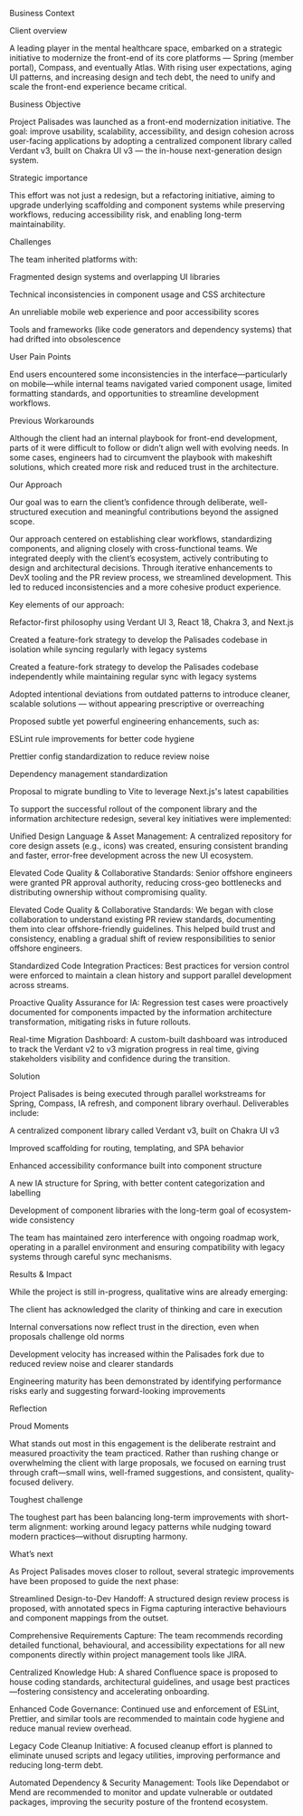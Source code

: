 Business Context 

Client overview 

A leading player in the mental healthcare space, embarked on a strategic initiative to modernize the front-end of its core platforms — Spring (member portal), Compass, and eventually Atlas. With rising user expectations, aging UI patterns, and increasing design and tech debt, the need to unify and scale the front-end experience became critical. 

Business Objective 

Project Palisades was launched as a front-end modernization initiative. The goal: improve usability, scalability, accessibility, and design cohesion across user-facing applications by adopting a centralized component library called Verdant v3, built on Chakra UI v3 — the in-house next-generation design system. 

Strategic importance 

This effort was not just a redesign, but a refactoring initiative, aiming to upgrade underlying scaffolding and component systems while preserving workflows, reducing accessibility risk, and enabling long-term maintainability. 

 

Challenges 

The team inherited platforms with: 

Fragmented design systems and overlapping UI libraries 

Technical inconsistencies in component usage and CSS architecture 

An unreliable mobile web experience and poor accessibility scores 

Tools and frameworks (like code generators and dependency systems) that had drifted into obsolescence 

User Pain Points 

End users encountered some inconsistencies in the interface—particularly on mobile—while internal teams navigated varied component usage, limited formatting standards, and opportunities to streamline development workflows. 

Previous Workarounds 

Although the client had an internal playbook for front-end development, parts of it were difficult to follow or didn’t align well with evolving needs. In some cases, engineers had to circumvent the playbook with makeshift solutions, which created more risk and reduced trust in the architecture. 

Our Approach 

Our goal was to earn the client’s confidence through deliberate, well-structured execution and meaningful contributions beyond the assigned scope. 

 

Our approach centered on establishing clear workflows, standardizing components, and aligning closely with cross-functional teams. We integrated deeply with the client’s ecosystem, actively contributing to design and architectural decisions. Through iterative enhancements to DevX tooling and the PR review process, we streamlined development. This led to reduced inconsistencies and a more cohesive product experience. 

 

Key elements of our approach: 

Refactor-first philosophy using Verdant UI 3, React 18, Chakra 3, and Next.js 

Created a feature-fork strategy to develop the Palisades codebase in isolation while syncing regularly with legacy systems 

Created a feature-fork strategy to develop the Palisades codebase  independently while maintaining regular sync with legacy systems 

Adopted intentional deviations from outdated patterns to introduce cleaner, scalable solutions — without appearing prescriptive or overreaching 

Proposed subtle yet powerful engineering enhancements, such as: 

ESLint rule improvements for better code hygiene 

Prettier config standardization to reduce review noise 

Dependency management standardization 

Proposal to migrate bundling to Vite to leverage Next.js's latest capabilities 

To support the successful rollout of the component library and the information architecture redesign, several key initiatives were implemented: 

Unified Design Language & Asset Management: A centralized repository for core design assets (e.g., icons) was created, ensuring consistent branding and faster, error-free development across the new UI ecosystem. 

Elevated Code Quality & Collaborative Standards: Senior offshore engineers were granted PR approval authority, reducing cross-geo bottlenecks and distributing ownership without compromising quality. 

Elevated Code Quality & Collaborative Standards: We began with close collaboration to understand existing PR review standards, documenting them into clear offshore-friendly guidelines. This helped build trust and consistency, enabling a gradual shift of review responsibilities to senior offshore engineers. 

Standardized Code Integration Practices: Best practices for version control were enforced to maintain a clean history and support parallel development across streams. 

Proactive Quality Assurance for IA: Regression test cases were proactively documented for components impacted by the information architecture transformation, mitigating risks in future rollouts. 

Real-time Migration Dashboard: A custom-built dashboard was introduced to track the Verdant v2 to v3 migration progress in real time, giving stakeholders visibility and confidence during the transition. 

 

Solution 

Project Palisades is being executed through parallel workstreams for Spring, Compass, IA refresh, and component library overhaul. Deliverables include: 

A centralized component library called Verdant v3, built on Chakra UI v3 

Improved scaffolding for routing, templating, and SPA behavior 

Enhanced accessibility conformance built into component structure 

A new IA structure for Spring, with better content categorization and labelling 

Development of component libraries with the long-term goal of ecosystem-wide consistency 

The team has maintained zero interference with ongoing roadmap work, operating in a parallel environment and ensuring compatibility with legacy systems through careful sync mechanisms. 

 

Results & Impact 

While the project is still in-progress, qualitative wins are already emerging: 

The client has acknowledged the clarity of thinking and care in execution 

Internal conversations now reflect trust in the direction, even when proposals challenge old norms 

Development velocity has increased within the Palisades fork due to reduced review noise and clearer standards 

Engineering maturity has been demonstrated by identifying performance risks early and suggesting forward-looking improvements 

Reflection 

Proud Moments 

What stands out most in this engagement is the deliberate restraint and measured proactivity the team practiced. Rather than rushing change or overwhelming the client with large proposals, we focused on earning trust through craft—small wins, well-framed suggestions, and consistent, quality-focused delivery. 

Toughest challenge 

The toughest part has been balancing long-term improvements with short-term alignment: working around legacy patterns while nudging toward modern practices—without disrupting harmony. 

What’s next 

As Project Palisades moves closer to rollout, several strategic improvements have been proposed to guide the next phase: 

Streamlined Design-to-Dev Handoff: A structured design review process is proposed, with annotated specs in Figma capturing interactive behaviours and component mappings from the outset. 

Comprehensive Requirements Capture: The team recommends recording detailed functional, behavioural, and accessibility expectations for all new components directly within project management tools like JIRA. 

Centralized Knowledge Hub: A shared Confluence space is proposed to house coding standards, architectural guidelines, and usage best practices—fostering consistency and accelerating onboarding. 

Enhanced Code Governance: Continued use and enforcement of ESLint, Prettier, and similar tools are recommended to maintain code hygiene and reduce manual review overhead. 

Legacy Code Cleanup Initiative: A focused cleanup effort is planned to eliminate unused scripts and legacy utilities, improving performance and reducing long-term debt. 

Automated Dependency & Security Management: Tools like Dependabot or Mend are recommended to monitor and update vulnerable or outdated packages, improving the security posture of the frontend ecosystem. 

 